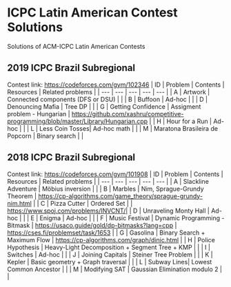 # ICPC Latin American Contest Solutions

Solutions of ACM-ICPC Latin American Contests

## 2019 ICPC Brazil Subregional
Contest link: https://codeforces.com/gym/102346
| ID | Problem | Contents | Resources | Related problems | 
| --- | --- | --- | --- | --- |
| A | Artwork | Connected components (DFS or DSU) | |
| B | Buffoon | Ad-hoc | |
| D | Denouncing Mafia | Tree DP | |
| G | Getting Confidence | Assigment problem - Hungarian | https://github.com/xashru/competitive-programming/blob/master/Library/Hungarian.cpp | 
| H | Hour for a Run | Ad-hoc | |
| L | Less Coin Tosses| Ad-hoc math | |
| M | Maratona Brasileira de Popcorn | Binary search | |

## 2018 ICPC Brazil Subregional
Contest link: https://codeforces.com/gym/101908
| ID | Problem | Contents | Resources | Related problems | 
| --- | --- | --- | --- | --- |
| A | Slackline Adventure | Möbius inversion | |
| B | Marbles | Nim, Sprague-Grundy Theorem | https://cp-algorithms.com/game_theory/sprague-grundy-nim.html |
| C | Pizza Cutter | Ordered Set | | https://www.spoj.com/problems/INVCNT/|
| D | Unraveling Monty Hall | Ad-hoc | |
| E | Enigma | Ad-hoc | |
| F | Music Festival | Dynamic Programming - Bitmask | https://usaco.guide/gold/dp-bitmasks?lang=cpp | https://cses.fi/problemset/task/1653 | 
| G | Gasolina | Binary Search + Maximum Flow | https://cp-algorithms.com/graph/dinic.html | 
| H | Police Hypothesis | Heavy-Light Decomposition + Segment Tree + KMP | |
| I | Switches | Ad-hoc | |
| J | Joining Capitals | Steiner Tree Problem | |
| K | Kepler | Basic geometry + Graph traversal | |
| L | Subway Lines| Lowest Common Ancestor | |
| M | Modifying SAT | Gaussian Elimination modulo 2 | |